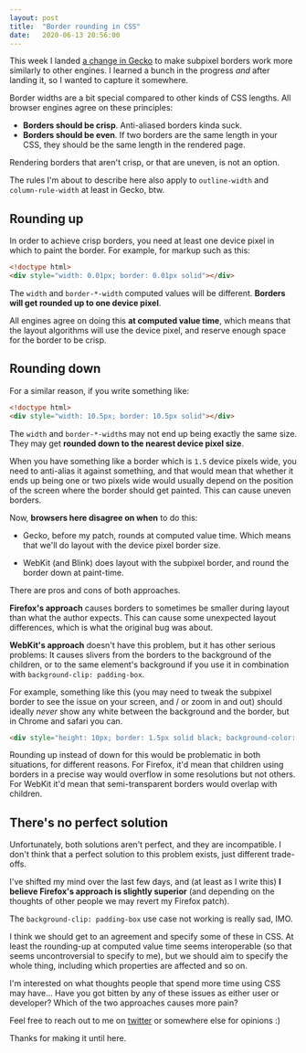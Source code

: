 ```yaml
---
layout: post
title:  "Border rounding in CSS"
date:   2020-06-13 20:56:00
---
```


This week I landed [a change in
Gecko](https://bugzilla.mozilla.org/show_bug.cgi?id=477157) to make subpixel
borders work more similarly to other engines. I learned a bunch in the progress
_and_ after landing it, so I wanted to capture it somewhere.

Border widths are a bit special compared to other kinds of CSS lengths. All
browser engines agree on these principles:

 * **Borders should be crisp**. Anti-aliased borders kinda suck.
 * **Borders should be even**. If two borders are the same length in your CSS,
   they should be the same length in the rendered page.

Rendering borders that aren't crisp, or that are uneven, is not an option.

The rules I'm about to describe here also apply to `outline-width` and
`column-rule-width` at least in Gecko, btw.

## Rounding up

In order to achieve crisp borders, you need at least one device pixel in which
to paint the border. For example, for markup such as this:

```html
<!doctype html>
<div style="width: 0.01px; border: 0.01px solid"></div>
```

The `width` and `border-*-width` computed values will be different. **Borders
will get rounded up to one device pixel**.

All engines agree on doing this **at computed value time**, which means that the
layout algorithms will use the device pixel, and reserve enough space for the
border to be crisp.

## Rounding down

For a similar reason, if you write something like:

```html
<!doctype html>
<div style="width: 10.5px; border: 10.5px solid"></div>
```

The `width` and `border-*-width`s may not end up being exactly the same size.
They may get **rounded down to the nearest device pixel size**.

When you have something like a border which is `1.5` device pixels wide, you
need to anti-alias it against something, and that would mean that whether it
ends up being one or two pixels wide would usually depend on the position of the
screen where the border should get painted. This can cause uneven borders.

Now, **browsers here disagree on when** to do this:

 * Gecko, before my patch, rounds at computed value time. Which means that we'll
   do layout with the device pixel border size.

 * WebKit (and Blink) does layout with the subpixel border, and round the border
   down at paint-time.

There are pros and cons of both approaches.

**Firefox's approach** causes borders to sometimes be smaller during layout than
what the author expects. This can cause some unexpected layout differences,
which is what the original bug was about.

**WebKit's approach** doesn't have this problem, but it has other serious
problems: It causes slivers from the borders to the background of the children,
or to the same element's background if you use it in combination with
`background-clip: padding-box`.

For example, something like this (you may need to tweak the subpixel border to
see the issue on your screen, and / or zoom in and out) should ideally _never_
show any white between the background and the border, but in Chrome and safari
you can.

```html
<div style="height: 10px; border: 1.5px solid black; background-color: black; background-clip: padding-box"></div>
```

Rounding up instead of down for this would be problematic in both situations,
for different reasons. For Firefox, it'd mean that children using borders in
a precise way would overflow in some resolutions but not others. For WebKit it'd
mean that semi-transparent borders would overlap with children.

## There's no perfect solution

Unfortunately, both solutions aren't perfect, and they are incompatible. I don't
think that a perfect solution to this problem exists, just different trade-offs.

I've shifted my mind over the last few days, and (at least as I write this) **I
believe Firefox's approach is slightly superior** (and depending on the thoughts
of other people we may revert my Firefox patch).

The `background-clip: padding-box` use case not working is really sad, IMO.

I think we should get to an agreement and specify some of these in CSS. At least
the rounding-up at computed value time seems interoperable (so that seems
uncontroversial to specify to me), but we should aim to specify the whole thing,
including which properties are affected and so on.

I'm interested on what thoughts people that spend more time using CSS may
have... Have you got bitten by any of these issues as either user or developer?
Which of the two approaches causes more pain?

Feel free to reach out to me on [twitter](https://twitter.com/ecbos_) or
somewhere else for opinions :)

Thanks for making it until here.
